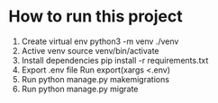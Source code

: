 
# How to run this project

1. Create virtual env python3 -m venv ./venv
2. Active venv source venv/bin/activate
3. Install dependencies pip install -r requirements.txt
5. Export .env file Run export(xargs <.env)
6. Run python manage.py makemigrations
7. Run python manage.py migrate
